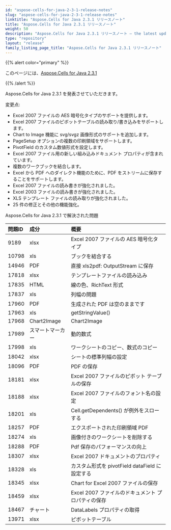 ```yaml
---
id: "aspose-cells-for-java-2-3-1-release-notes"
slug: "aspose-cells-for-java-2-3-1-release-notes"
linktitle: "Aspose.Cells for Java 2.3.1 リリースノート"
title: "Aspose.Cells for Java 2.3.1 リリースノート"
weight: 50
description: "Aspose.Cells for Java 2.3.1 リリースノート – the latest updates and fixes."
type: "repository"
layout: "release"
family_listing_page_title: "Aspose.Cells for Java 2.3.1 リリースノート"
---
```

{{% alert color="primary" %}} 

このページには、[Aspose.Cells for Java 2.3.1](https://releases.aspose.com/cells/java/new-releases/aspose.cells-for-java-2.3.1/)

{{% /alert %}} 

Aspose.Cells for Java 2.3.1 を発表させていただきます。

変更点:

- Excel 2007 ファイルの AES 暗号化タイプのサポートを提供します。
- Excel 2007 ファイルのピボットテーブルの読み取り/書き込みをサポートします。
- Chart to Image 機能に svg/svgz 画像形式のサポートを追加します。
- PageSetup オプションの複数の印刷領域をサポートします。
- PivotField のカスタム数値形式を設定します。
- Excel 2007 ファイル用の新しい組み込みドキュメント プロパティが含まれています。
- 複数のワークブックを結合します。
- Excel から PDF へのダイレクト機能のために、PDF をストリームに保存することをサポートします。
- Excel 2007 ファイルの読み書きが強化されました。
- Excel 2003 ファイルの読み書きが強化されました。
- XLS テンプレート ファイルの読み取りが強化されました。
- 25 件の修正とその他の機能強化。

 Aspose.Cells for Java 2.3.1 で解決された問題

|**問題ID** |**成分** |**概要** |
|:- |:- |:- |
|9189 | xlsx|Excel 2007 ファイルの AES 暗号化タイプ|
|10798 |xls|ブックを結合する|
|14946 | PDF|直接 xls2pdf: OutputStream に保存|
|17818 | xlsx|テンプレートファイルの読み込み|
|17835 |HTML|線の色、RichText 形式|
|17837 |xls|列幅の問題|
|17960 | PDF|生成された PDF は空のままです|
|17963 |xls|getStringValue()|
|17968 |Chart2Image|Chart2Image|
|17989 |スマートマーカー|動的数式|
|17998 |xls|ワークシートのコピー、数式のコピー|
|18042 | xlsx|シートの標準列幅の設定|
|18096 | PDF|PDF の保存|
|18181 | xlsx|Excel 2007 ファイルのピボット テーブルの保存|
|18188 | xlsx|Excel 2007 ファイルのフォント名の設定|
|18201 |xls|Cell.getDependents() が例外をスローする|
|18257 | PDF|エクスポートされた印刷領域 PDF|
|18274 |xls|画像付きのワークシートを削除する|
|18288 | PDF|Pdf 保存のパフォーマンスの向上|
|18307 | xlsx|Excel 2007 ドキュメントのプロパティ|
|18328 |xls|カスタム形式を pivotField dataField に設定する|
|18345 | xlsx|Chart for Excel 2007 ファイルの保存|
|18459 | xlsx|Excel 2007 ファイルのドキュメント プロパティの保存|
|18467 |チャート|DataLabels プロパティの取得|
|13971 | xlsx|ピボットテーブル|

